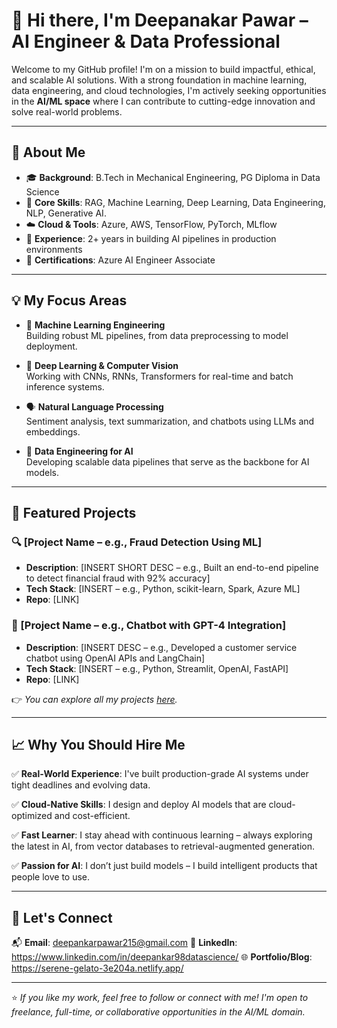 # 👋 Hi there, I'm Deepanakar Pawar – AI Engineer & Data Professional

Welcome to my GitHub profile! I'm on a mission to build impactful, ethical, and scalable AI solutions. With a strong foundation in machine learning, data engineering, and cloud technologies, I'm actively seeking opportunities in the **AI/ML space** where I can contribute to cutting-edge innovation and solve real-world problems.

---

## 🚀 About Me

- 🎓 **Background**:  B.Tech in Mechanical Engineering, PG Diploma in Data Science
- 🧠 **Core Skills**: RAG, Machine Learning, Deep Learning, Data Engineering, NLP, Generative AI.
- ☁️ **Cloud & Tools**: Azure, AWS, TensorFlow, PyTorch, MLflow
- 💼 **Experience**: 2+ years in building AI pipelines in production environments
- 📜 **Certifications**: Azure AI Engineer Associate

---

## 💡 My Focus Areas

- 🤖 **Machine Learning Engineering**  
  Building robust ML pipelines, from data preprocessing to model deployment.

- 🧠 **Deep Learning & Computer Vision**  
  Working with CNNs, RNNs, Transformers for real-time and batch inference systems.

- 🗣️ **Natural Language Processing**  
  Sentiment analysis, text summarization, and chatbots using LLMs and embeddings.

- 🧱 **Data Engineering for AI**  
  Developing scalable data pipelines that serve as the backbone for AI models.

---

## 📂 Featured Projects

### 🔍 [Project Name – e.g., Fraud Detection Using ML]
- **Description**: [INSERT SHORT DESC – e.g., Built an end-to-end pipeline to detect financial fraud with 92% accuracy]
- **Tech Stack**: [INSERT – e.g., Python, scikit-learn, Spark, Azure ML]
- **Repo**: [LINK]

### 💬 [Project Name – e.g., Chatbot with GPT-4 Integration]
- **Description**: [INSERT DESC – e.g., Developed a customer service chatbot using OpenAI APIs and LangChain]
- **Tech Stack**: [INSERT – e.g., Python, Streamlit, OpenAI, FastAPI]
- **Repo**: [LINK]

👉 _You can explore all my projects [here](https://github.com/your-username?tab=repositories)._  

---

## 📈 Why You Should Hire Me

✅ **Real-World Experience**: I've built production-grade AI systems under tight deadlines and evolving data.

✅ **Cloud-Native Skills**: I design and deploy AI models that are cloud-optimized and cost-efficient.

✅ **Fast Learner**: I stay ahead with continuous learning – always exploring the latest in AI, from vector databases to retrieval-augmented generation.

✅ **Passion for AI**: I don’t just build models – I build intelligent products that people love to use.

---

## 🤝 Let's Connect

📬 **Email**: deepankarpawar215@gmail.com 
🔗 **LinkedIn**: https://www.linkedin.com/in/deepankar98datascience/
🌐 **Portfolio/Blog**: https://serene-gelato-3e204a.netlify.app/

---


⭐ _If you like my work, feel free to follow or connect with me! I'm open to freelance, full-time, or collaborative opportunities in the AI/ML domain._


